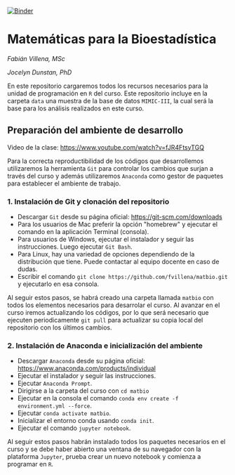[![Binder](https://mybinder.org/badge_logo.svg)](https://mybinder.org/v2/gh/fvillena/matbio/master)

# Matemáticas para la Bioestadística

_Fabián Villena, MSc_

_Jocelyn Dunstan, PhD_

En este repositorio cargaremos todos los recursos necesarios para la unidad de programación en `R` del curso. Este repositorio incluye en la carpeta `data` una muestra de la base de datos `MIMIC-III`, la cual será la base para los análisis realizados en este curso.

## Preparación del ambiente de desarrollo

Video de la clase: https://www.youtube.com/watch?v=fJR4FtsyTGQ

Para la correcta reproductibilidad de los códigos que desarrollemos utilizaremos la herramienta `Git` para controlar los cambios que surjan a través del curso y además utilizaremos `Anaconda` como gestor de paquetes para establecer el ambiente de trabajo.

### 1. Instalación de Git y clonación del repositorio

* Descargar `Git` desde su página oficial: https://git-scm.com/downloads
* Para los usuarios de Mac preferir la opción "homebrew" y ejecutar el comando en la aplicación Terminal (consola).
* Para usuarios de Windows, ejecutar el instalador y seguir las instrucciones. Luego ejecutar `Git Bash`.
* Para Linux, hay una variedad de opciones dependiendo de la distribución que tiene. Puede contactar al equipo docente en caso de dudas. 
* Escribir el comando `git clone https://github.com/fvillena/matbio.git` y ejecutarlo en esa consola.

Al seguir estos pasos, se habrá creado una carpeta llamada `matbio` con todos los elementos necesarios para desarrolar el curso. Al avanzar en el curso iremos actualizando los códigos, por lo que será necesario que ejecuten periodicamente `git pull` para actualizar su copia local del repositorio con los últimos cambios.

### 2. Instalación de Anaconda e inicialización del ambiente

* Descargar `Anaconda` desde su página oficial: https://www.anaconda.com/products/individual
* Ejecutar el instalador y seguir las instrucciones.
* Ejecutar `Anaconda Prompt`.
* Dirigirse a la carpeta del curso con `cd matbio`
* Ejecutar en la consola el comando `conda env create -f environment.yml --force`.
* Ejecutar `conda activate matbio`.
* Inicializar el entorno conda usando `conda init`.
* Ejecutar el comando `jupyter notebook`.

Al seguir estos pasos habrán instalado todos los paquetes necesarios en el curso y se debe haber abierto una ventana de su navegador con la plataforma `Jupyter`, prueba crear un nuevo notebook y comienza a programar en `R`.
